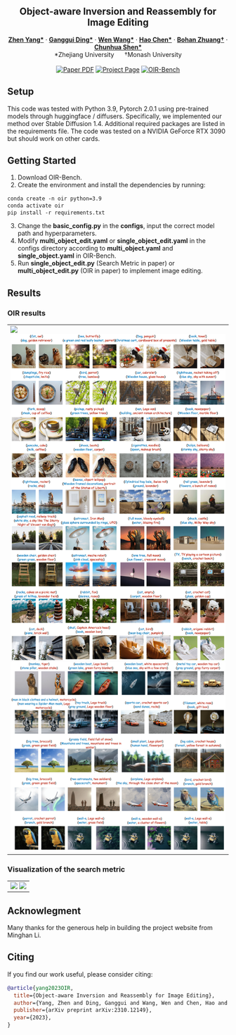 

<!-- # magic-edit.github.io -->

<p align="center">

  <h2 align="center">Object-aware Inversion and Reassembly for Image Editing</h2>
  <p align="center">
    <a href="https://zhenyangcs.github.io/"><strong>Zhen Yang*</strong></a>
    ·
    <a href="https://github.com/dingangui"><strong>Ganggui Ding*</strong></a>
    ·  
    <a href="https://scholar.google.com/citations?user=1ks0R04AAAAJ&hl=zh-CN"><strong>Wen Wang*</strong></a>
    ·
    <a href="https://scholar.google.com/citations?user=FaOqRpcAAAAJ"><strong>Hao Chen*</strong></a>
    ·
    <a href="https://bohanzhuang.github.io/"><strong>Bohan Zhuang†</strong></a>
    ·
    <a href="https://cshen.github.io/"><strong>Chunhua Shen*</strong></a>
    <br>
    *Zhejiang University&nbsp;&nbsp;&nbsp;&nbsp;&nbsp;&nbsp;†Monash University
    <br>
    </br>
        <a href="https://arxiv.org/abs/2310.12149">
        <img src='https://img.shields.io/badge/arxiv-OIR-blue' alt='Paper PDF'></a>
        <a href="https://aim-uofa.github.io/OIR-Diffusion/">
        <img src='https://img.shields.io/badge/Project-Website-orange' alt='Project Page'></a>
        <a href="https://drive.google.com/file/d/1JX8w0S9PCD9Ipmo9IiICO8R7e1haTGdF/view?usp=sharing">
        <img src='https://img.shields.io/badge/Dataset-OIR--Bench-green' alt='OIR-Bench'></a>
  </p>
</p>


<!-- <p align="center"><b>We will release the code soon!</b></p> -->

## Setup
This code was tested with Python 3.9, Pytorch 2.0.1 using pre-trained models through huggingface / diffusers. Specifically, we implemented our method over Stable Diffusion 1.4. Additional required packages are listed in the requirements file. The code was tested on a NVIDIA GeForce RTX 3090 but should work on other cards.

## Getting Started
1. Download OIR-Bench.
2. Create the environment and install the dependencies by running:
```
conda create -n oir python=3.9
conda activate oir
pip install -r requirements.txt
```
3. Change the **basic_config.py** in the **configs**, input the correct model path and hyperparameters.
4. Modify **multi_object_edit.yaml** or **single_object_edit.yaml** in the configs directory according to **multi_object.yaml** and **single_object.yaml** in OIR-Bench.
5. Run **single_object_edit.py** (Search Metric in paper) or **multi_object_edit.py** (OIR in paper) to implement image editing.

## Results

### OIR results
<p align="center">
  <table align="center">
    <td>
      <img src="./assets/OIR_result_1.png"></img>
      <img src="./assets/OIR_result_2.png"></img>
      <img src="./assets/OIR_result_3.png"></img>
    </td>
  </table>
</p>

### Visualization of the search metric
<p align="center">
  <table align="center">
    <td>
      <img src="./assets/search_metric_1.png"></img>
      <img src="./assets/search_metric_2.png"></img>
    </td>
  </table>
</p>



## Acknowlegment
Many thanks for the generous help in building the project website from Minghan Li.

## Citing
If you find our work useful, please consider citing:


```BibTeX
@article{yang2023OIR,
  title={Object-aware Inversion and Reassembly for Image Editing},
  author={Yang, Zhen and Ding, Ganggui and Wang, Wen and Chen, Hao and Zhuang, Bohan and Shen, Chunhua},
  publisher={arXiv preprint arXiv:2310.12149},
  year={2023},
}
```

